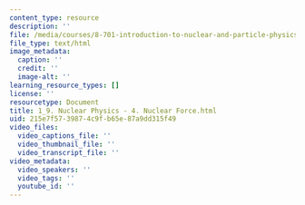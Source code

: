 ```yaml
---
content_type: resource
description: ''
file: /media/courses/8-701-introduction-to-nuclear-and-particle-physics-fall-2020/1_9-nuclear-physics-4-nuclear-force.html
file_type: text/html
image_metadata:
  caption: ''
  credit: ''
  image-alt: ''
learning_resource_types: []
license: ''
resourcetype: Document
title: 1_9. Nuclear Physics - 4. Nuclear Force.html
uid: 215e7f57-3987-4c9f-b65e-87a9dd315f49
video_files:
  video_captions_file: ''
  video_thumbnail_file: ''
  video_transcript_file: ''
video_metadata:
  video_speakers: ''
  video_tags: ''
  youtube_id: ''
---
```

